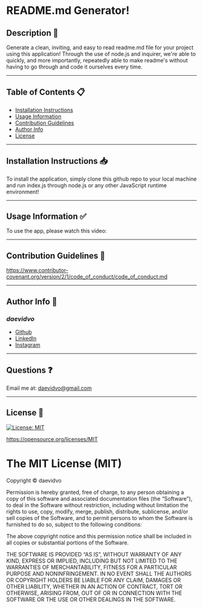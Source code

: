 # README.md Generator!

## Description 📝

Generate a clean, inviting, and easy to read readme.md file for your project using this application! Through the use of node.js and inquirer, we're able to quickly, and more importantly, repeatedly able to make readme's without having to go through and code it ourselves every time.

-----------------------

## Table of Contents 📋
* [Installation Instructions](#installation-instructions-📥)
* [Usage Information](#usage-information-✅)
* [Contribution Guidelines](#contribution-guidelines-🤝)
* [Author Info](#author-info-👺)
* [License](#license-🚩)

----------------------

## Installation Instructions 📥

To install the application, simply clone this github repo to your local machine and run index.js through node.js or any other JavaScript runtime environment!

------------------------

## Usage Information ✅

To use the app, please watch this video:

------------------------

## Contribution Guidelines 🤝

https://www.contributor-covenant.org/version/2/1/code_of_conduct/code_of_conduct.md

------------------------

## Author Info 👺

### ***daevidvo***
* [Github](github.com/daevidvo)
* [LinkedIn](linkedin.com/in/daevidvo)
* [Instagram](instagram.com/daevidvo)

--------------------------

## Questions ❓

Email me at: [daevidvo@gmail.com](mailto:daevidvo@gmail.com)

------------------------

## License 🚩
[![License: MIT](https://img.shields.io/badge/License-MIT-yellow.svg)](https://opensource.org/licenses/MIT)

https://opensource.org/licenses/MIT


The MIT License (MIT)
==============================

Copyright © daevidvo

Permission is hereby granted, free of charge, to any person
obtaining a copy of this software and associated documentation
files (the “Software”), to deal in the Software without
restriction, including without limitation the rights to use,
copy, modify, merge, publish, distribute, sublicense, and/or sell
copies of the Software, and to permit persons to whom the
Software is furnished to do so, subject to the following
conditions:

The above copyright notice and this permission notice shall be
included in all copies or substantial portions of the Software.

THE SOFTWARE IS PROVIDED “AS IS”, WITHOUT WARRANTY OF ANY KIND,
EXPRESS OR IMPLIED, INCLUDING BUT NOT LIMITED TO THE WARRANTIES
OF MERCHANTABILITY, FITNESS FOR A PARTICULAR PURPOSE AND
NONINFRINGEMENT. IN NO EVENT SHALL THE AUTHORS OR COPYRIGHT
HOLDERS BE LIABLE FOR ANY CLAIM, DAMAGES OR OTHER LIABILITY,
WHETHER IN AN ACTION OF CONTRACT, TORT OR OTHERWISE, ARISING
FROM, OUT OF OR IN CONNECTION WITH THE SOFTWARE OR THE USE OR
OTHER DEALINGS IN THE SOFTWARE.
